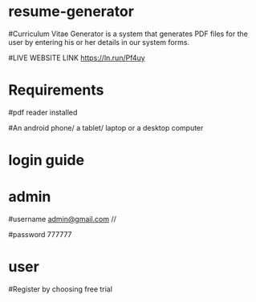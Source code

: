 # resume-generator

#Curriculum Vitae Generator is a system that generates PDF files for the user by entering his or her details in our system forms.

#LIVE WEBSITE LINK https://ln.run/Pf4uy

# Requirements 

#pdf reader installed

#An android phone/ a tablet/ laptop or a desktop computer

# login guide

# admin

#username admin@gmail.com  //

#password 777777

# user

#Register by choosing free trial
